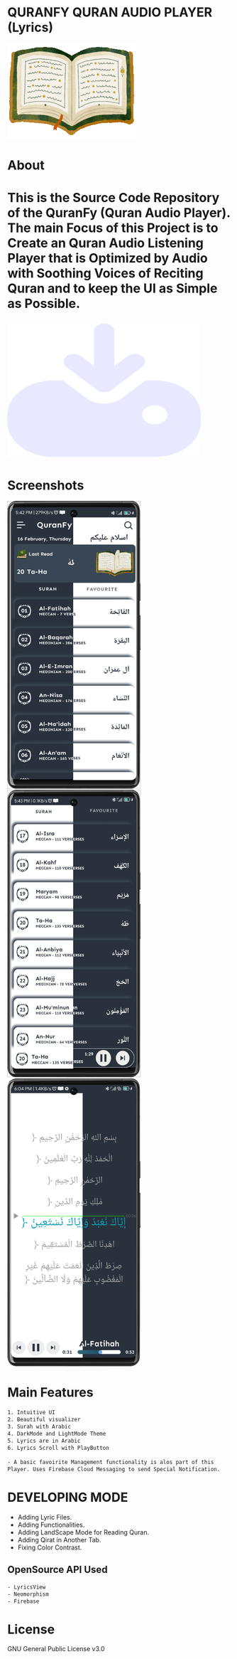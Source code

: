 # QURANFY QURAN AUDIO PLAYER (Lyrics)

<img src="quran.gif">

# About

<h1>This is the Source Code Repository of the QuranFy (Quran Audio Player). The main Focus of this Project is to Create an Quran Audio Listening Player that is Optimized by Audio with Soothing Voices of Reciting Quran and to keep the UI as Simple as Possible.

<a href="https://github.com/sayeedajmal/Applications/raw/master/QuranFy/app-release.apk"><img src="download.png" height="300px" aspect-ratio="1"></a>

# Screenshots

<img src="Full_Front.png" width="300px">
<img src="Full_Surah.png"width="300px">
<img src="PlayScreen.png"width="300px">

# Main Features

    1. Intuitive UI
    2. Beautiful visualizer
    3. Surah with Arabic
    4. DarkMode and LightMode Theme
    5. Lyrics are in Arabic
    6. Lyrics Scroll with PlayButton 

    - A basic favoirite Management functionality is alos part of this Player. Uses Firebase Cloud Messaging to send Special Notification.

# DEVELOPING MODE

* Adding Lyric Files.
* Adding Functionalities.
* Adding LandScape Mode for Reading Quran.
* Adding Qirat in Another Tab.
* Fixing Color Contrast.

## OpenSource API Used

    - LyricsView
    - Neomorphism
    - Firebase 

# License

 GNU General Public License v3.0
